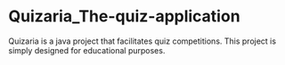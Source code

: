 # Quizaria_The-quiz-application
Quizaria is a java project that facilitates quiz competitions. This project is simply designed for educational purposes. 
